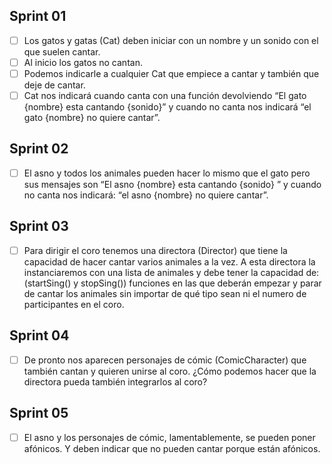## Sprint 01

- [ ] Los gatos y gatas (Cat) deben iniciar con un nombre y un sonido con el que suelen cantar.
- [ ] Al inicio los gatos no cantan.
- [ ] Podemos indicarle a cualquier Cat que empiece a cantar y también que deje de cantar.
- [ ] Cat nos indicará cuando canta con una función devolviendo “El gato {nombre} esta cantando {sonido}” y cuando no canta nos indicará “el gato {nombre} no quiere cantar”.

## Sprint 02

- [ ] El asno y todos los animales pueden hacer lo mismo que el gato pero sus mensajes son “El asno {nombre} esta cantando {sonido} ” y cuando no canta nos indicará: “el asno {nombre} no quiere cantar”.

## Sprint 03

- [ ] Para dirigir el coro tenemos una directora (Director) que tiene la capacidad de hacer cantar varios animales a la vez. A esta directora la instanciaremos con una lista de animales y debe tener la capacidad de: (startSing() y stopSing()) funciones en las que deberán empezar y parar de cantar los animales sin importar de qué tipo sean ni el numero de participantes en el coro.

## Sprint 04

- [ ] De pronto nos aparecen personajes de cómic (ComicCharacter) que también cantan y quieren unirse al coro. ¿Cómo podemos hacer que la directora pueda también integrarlos al coro?

## Sprint 05

- [ ] El asno y los personajes de cómic, lamentablemente, se pueden poner afónicos. Y deben indicar que no pueden cantar porque están afónicos.
